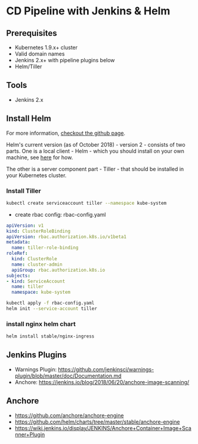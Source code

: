 # CD Pipeline with Jenkins & Helm

## Prerequisites

* Kubernetes 1.9.x+ cluster
* Valid domain names
* Jenkins 2.x+ with pipeline plugins below
* Helm/Tiller

## Tools

* Jenkins 2.x

## Install Helm

For more information, [checkout the github page](https://github.com/helm/helm).

Helm's current version (as of October 2018) - version 2 - consists of two parts.
One is a local client - Helm - which you should install on your own machine, see [here](https://docs.helm.sh/using_helm/#installing-helm) for how.

The other is a server component part - Tiller - that should be installed in your Kubernetes cluster.

### Install Tiller

```bash
kubectl create serviceaccount tiller --namespace kube-system
```

* create rbac config: rbac-config.yaml

```yaml
apiVersion: v1
kind: ClusterRoleBinding
apiVersion: rbac.authorization.k8s.io/v1beta1
metadata:
  name: tiller-role-binding
roleRef:
  kind: ClusterRole
  name: cluster-admin
  apiGroup: rbac.authorization.k8s.io
subjects:
- kind: ServiceAccount
  name: tiller
  namespace: kube-system
```

```bash
kubectl apply -f rbac-config.yaml
helm init --service-account tiller
```

### install nginx helm chart

```bash
helm install stable/nginx-ingress
```


## Jenkins Plugins

* Warnings Plugin: https://github.com/jenkinsci/warnings-plugin/blob/master/doc/Documentation.md
* Anchore: https://jenkins.io/blog/2018/06/20/anchore-image-scanning/

## Anchore

* https://github.com/anchore/anchore-engine
* https://github.com/helm/charts/tree/master/stable/anchore-engine
* https://wiki.jenkins.io/display/JENKINS/Anchore+Container+Image+Scanner+Plugin

